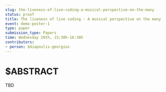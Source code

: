 ```yaml
---
slug: the-liveness-of-live-coding-a-musical-perspective-on-the-many
status: proof
title: The liveness of live coding - A musical perspective on the many livenesses
event: demo-poster-1
type: paper
submission_type: Papers
time: Wednesday 28th, 15:30h-16:30h
contributors:
- person: $diapoulis-georgios
---
```


# $ABSTRACT

TBD

